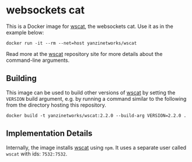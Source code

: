 # websockets cat

This is a Docker image for [wscat], the websockets cat. Use it as in the example
below:

```shell
docker run -it --rm --net=host yanzinetworks/wscat
```

Read more at the [wscat] repository site for more details about the command-line
arguments.

  [wscat]: https://github.com/websockets/wscat

## Building

This image can be used to build other versions of [wscat] by setting the
`VERSION` build argument, e.g. by running a command similar to the following
from the directory hosting this repository.

```shell
docker build -t yanzinetworks/wscat:2.2.0 --build-arg VERSION=2.2.0 .
```

## Implementation Details

Internally, the image installs [wscat] using `npm`. It uses a separate user
called `wscat` with ids: `7532:7532`.
